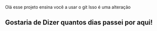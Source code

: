 Olá esse projeto ensina você a usar o git
Isso é uma alteração

## Gostaria de Dizer quantos dias passei por aqui!